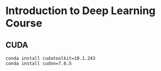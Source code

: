 # Introduction to Deep Learning Course



## CUDA

```
conda install cudatoolkit=10.1.243
conda install cudnn=7.6.5
```
